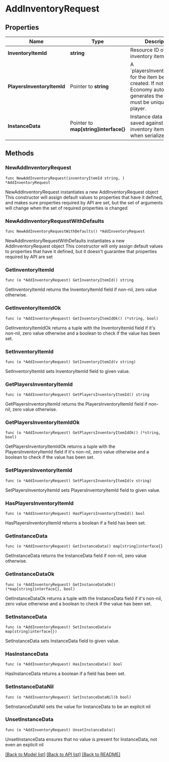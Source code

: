 # AddInventoryRequest

## Properties

Name | Type | Description | Notes
------------ | ------------- | ------------- | -------------
**InventoryItemId** | **string** | Resource ID of the inventory item. | 
**PlayersInventoryItemId** | Pointer to **string** | A &#x60;playersInventoryItemId&#x60; for the item being created. If not given, Economy automatically generates the ID. An ID must be unique for a player. | [optional] 
**InstanceData** | Pointer to **map[string]interface{}** | Instance data to be saved against the new inventory item. Max size when serialized 5 KB. | [optional] 

## Methods

### NewAddInventoryRequest

`func NewAddInventoryRequest(inventoryItemId string, ) *AddInventoryRequest`

NewAddInventoryRequest instantiates a new AddInventoryRequest object
This constructor will assign default values to properties that have it defined,
and makes sure properties required by API are set, but the set of arguments
will change when the set of required properties is changed

### NewAddInventoryRequestWithDefaults

`func NewAddInventoryRequestWithDefaults() *AddInventoryRequest`

NewAddInventoryRequestWithDefaults instantiates a new AddInventoryRequest object
This constructor will only assign default values to properties that have it defined,
but it doesn't guarantee that properties required by API are set

### GetInventoryItemId

`func (o *AddInventoryRequest) GetInventoryItemId() string`

GetInventoryItemId returns the InventoryItemId field if non-nil, zero value otherwise.

### GetInventoryItemIdOk

`func (o *AddInventoryRequest) GetInventoryItemIdOk() (*string, bool)`

GetInventoryItemIdOk returns a tuple with the InventoryItemId field if it's non-nil, zero value otherwise
and a boolean to check if the value has been set.

### SetInventoryItemId

`func (o *AddInventoryRequest) SetInventoryItemId(v string)`

SetInventoryItemId sets InventoryItemId field to given value.


### GetPlayersInventoryItemId

`func (o *AddInventoryRequest) GetPlayersInventoryItemId() string`

GetPlayersInventoryItemId returns the PlayersInventoryItemId field if non-nil, zero value otherwise.

### GetPlayersInventoryItemIdOk

`func (o *AddInventoryRequest) GetPlayersInventoryItemIdOk() (*string, bool)`

GetPlayersInventoryItemIdOk returns a tuple with the PlayersInventoryItemId field if it's non-nil, zero value otherwise
and a boolean to check if the value has been set.

### SetPlayersInventoryItemId

`func (o *AddInventoryRequest) SetPlayersInventoryItemId(v string)`

SetPlayersInventoryItemId sets PlayersInventoryItemId field to given value.

### HasPlayersInventoryItemId

`func (o *AddInventoryRequest) HasPlayersInventoryItemId() bool`

HasPlayersInventoryItemId returns a boolean if a field has been set.

### GetInstanceData

`func (o *AddInventoryRequest) GetInstanceData() map[string]interface{}`

GetInstanceData returns the InstanceData field if non-nil, zero value otherwise.

### GetInstanceDataOk

`func (o *AddInventoryRequest) GetInstanceDataOk() (*map[string]interface{}, bool)`

GetInstanceDataOk returns a tuple with the InstanceData field if it's non-nil, zero value otherwise
and a boolean to check if the value has been set.

### SetInstanceData

`func (o *AddInventoryRequest) SetInstanceData(v map[string]interface{})`

SetInstanceData sets InstanceData field to given value.

### HasInstanceData

`func (o *AddInventoryRequest) HasInstanceData() bool`

HasInstanceData returns a boolean if a field has been set.

### SetInstanceDataNil

`func (o *AddInventoryRequest) SetInstanceDataNil(b bool)`

 SetInstanceDataNil sets the value for InstanceData to be an explicit nil

### UnsetInstanceData
`func (o *AddInventoryRequest) UnsetInstanceData()`

UnsetInstanceData ensures that no value is present for InstanceData, not even an explicit nil

[[Back to Model list]](../README.md#documentation-for-models) [[Back to API list]](../README.md#documentation-for-api-endpoints) [[Back to README]](../README.md)


